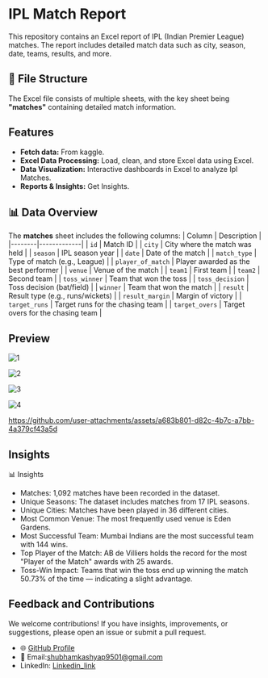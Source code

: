 
# IPL Match Report

This repository contains an Excel report of IPL (Indian Premier League) matches. The report includes detailed match data such as city, season, date, teams, results, and more.

## 📁 File Structure
The Excel file consists of multiple sheets, with the key sheet being **"matches"** containing detailed match information.


## Features
- **Fetch data:** From kaggle.
- **Excel Data Processing:** Load, clean, and store Excel data using Excel.
- **Data Visualization:** Interactive dashboards in Excel to analyze Ipl Matches.
- **Reports & Insights:** Get Insights.

## 📊 Data Overview
The **matches** sheet includes the following columns:
| Column | Description |
|--------|-------------|
| `id` | Match ID |
| `city` | City where the match was held |
| `season` | IPL season year |
| `date` | Date of the match |
| `match_type` | Type of match (e.g., League) |
| `player_of_match` | Player awarded as the best performer |
| `venue` | Venue of the match |
| `team1` | First team |
| `team2` | Second team |
| `toss_winner` | Team that won the toss |
| `toss_decision` | Toss decision (bat/field) |
| `winner` | Team that won the match |
| `result` | Result type (e.g., runs/wickets) |
| `result_margin` | Margin of victory |
| `target_runs` | Target runs for the chasing team |
| `target_overs` | Target overs for the chasing team |




## Preview




![1](https://github.com/user-attachments/assets/d7cc3573-2dab-4310-be0d-3b5d47af94a1)




![2](https://github.com/user-attachments/assets/474dd1fa-4c39-4af8-b459-78a747fda317)




![3](https://github.com/user-attachments/assets/2b4ad310-ab82-49ae-9e4d-2562101d289f)


![4](https://github.com/user-attachments/assets/f0b059a1-140f-447d-982e-04cf8ea75b3f)






https://github.com/user-attachments/assets/a683b801-d82c-4b7c-a7bb-4a379cf43a5d






## Insights


📊 Insights
-  Matches: 1,092 matches have been recorded in the dataset.
- Unique Seasons: The dataset includes matches from 17 IPL seasons.
- Unique Cities: Matches have been played in 36 different cities.
- Most Common Venue: The most frequently used venue is Eden Gardens.
- Most Successful Team: Mumbai Indians are the most successful team with 144 wins.
- Top Player of the Match: AB de Villiers holds the record for the most "Player of the Match" awards with 25 awards.
- Toss-Win Impact: Teams that win the toss end up winning the match 50.73% of the time — indicating a slight advantage.

## Feedback and Contributions

We welcome contributions! If you have insights, improvements, or suggestions, please open an issue or submit a pull request.
- 🌐 [GitHub Profile](https://github.com/ShubhamKumar0786https://github.com/ShubhamKumar0786)  
- 📧 Email:shubhamkashyap9501@gmail.com
- LinkedIn: [Linkedin_link](https://www.linkedin.com/in/shubham0786/)


